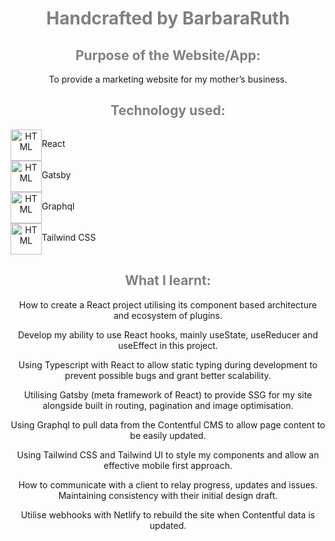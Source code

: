 <div>
 
<h1 style="color: grey" align="center">Handcrafted by BarbaraRuth</h1>
 
<h2 style="color: grey" align="center">Purpose of the Website/App:</h2>
 
<p align="center">To provide a marketing website for my mother’s business.<p>
 
<h2 style="color: grey" align="center">Technology used:</h2>
 
<div align="center">
  <div style="display: flex; flex-direction: row">
    <img align="center" src="https://symbols.getvecta.com/stencil_94/22_react-icon.e55e75bd2e.svg" alt="HTML" height="50"/>
    <p align="center">React</p>
 </div>
</div>
   
<div align="center">
  <div style="display: flex; flex-direction: row">
    <img align="center" src="https://symbols.getvecta.com/stencil_81/10_gatsbyjs-icon.1eebf66862.svg" alt="HTML" height="50"/>
    <p align="center">Gatsby</p>
  </div>
</div>
   
<div align="center">
  <div style="display: flex; flex-direction: row">
    <img align="center" src="https://symbols.getvecta.com/stencil_82/66_graphql-icon.cdedad214a.svg" alt="HTML" height="50"/>
    <p align="center">Graphql</p>
  </div>
</div>
 
<div align="center">
  <div style="display: flex; flex-direction: row">
    <img align="center" src="https://symbols.getvecta.com/stencil_97/3_tailwind-css-icon.5009c3dbea.svg" alt="HTML" height="50"/>
    <p align="center">Tailwind CSS</p>
  </div>
</div>
 
  
<h2 style="color: grey" align="center">What I learnt:</h2>
 
<p align="center">How to create a React project utilising its component based architecture and ecosystem of plugins.</p>
<p align="center">Develop my ability to use React hooks, mainly useState, useReducer and useEffect in this project.</p>
 
<p align="center">Using Typescript with React to allow static typing during development to prevent possible bugs and grant better scalability.</p>
<p align="center">Utilising Gatsby (meta framework of React) to provide SSG for my site alongside built in routing, pagination and image optimisation.</p>
<p align="center">Using Graphql to pull data from the Contentful CMS to allow page content to be easily updated.</p>
<p align="center">Using Tailwind CSS and Tailwind UI to style my components and allow an effective mobile first approach.</p>
<p align="center">How to communicate with a client to relay progress, updates and issues. Maintaining consistency with their initial design draft.</p>
<p align="center">Utilise webhooks with Netlify to rebuild the site when Contentful data is updated.</p>
 
</div>
